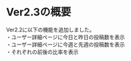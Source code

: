 # Ver2.3の概要

Ver2.2に以下の機能を追加しました。<br>
・ユーザー詳細ページに今日と昨日の投稿数を表示<br>
・ユーザー詳細ページに今週と先週の投稿数を表示<br>
・それぞれの前後の比率を表示
